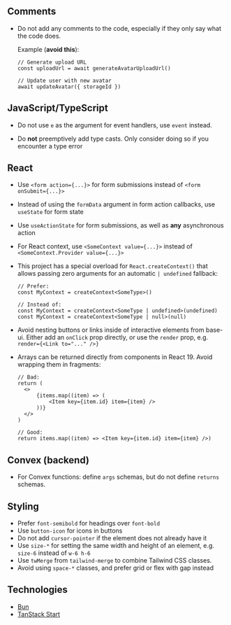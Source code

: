 ## Comments

- Do not add any comments to the code, especially if they only say what the code does.

  Example (**avoid this**):

  ```tsx
  // Generate upload URL
  const uploadUrl = await generateAvatarUploadUrl()

  // Update user with new avatar
  await updateAvatar({ storageId })
  ```

## JavaScript/TypeScript

- Do not use `e` as the argument for event handlers, use `event` instead.

- Do **not** preemptively add type casts. Only consider doing so if you encounter a type error

## React

- Use `<form action={...}>` for form submissions instead of `<form onSubmit={...}>`

- Instead of using the `formData` argument in form action callbacks, use `useState` for form state

- Use `useActionState` for form submissions, as well as **any** asynchronous action

- For React context, use `<SomeContext value={...}>` instead of `<SomeContext.Provider value={...}>`

- This project has a special overload for `React.createContext()` that allows passing zero arguments for an automatic `| undefined` fallback:

  ```tsx
  // Prefer:
  const MyContext = createContext<SomeType>()

  // Instead of:
  const MyContext = createContext<SomeType | undefined>(undefined)
  const MyContext = createContext<SomeType | null>(null)
  ```

- Avoid nesting buttons or links inside of interactive elements from base-ui. Either add an `onClick` prop directly, or use the `render` prop, e.g. `render={<Link to="..." />}`

- Arrays can be returned directly from components in React 19. Avoid wrapping them in fragments:

  ```tsx
  // Bad:
  return (
  	<>
  		{items.map((item) => (
  			<Item key={item.id} item={item} />
  		))}
  	</>
  )

  // Good:
  return items.map((item) => <Item key={item.id} item={item} />)
  ```

## Convex (backend)

- For Convex functions: define `args` schemas, but do not define `returns` schemas.

## Styling

- Prefer `font-semibold` for headings over `font-bold`
- Use `button-icon` for icons in buttons
- Do not add `cursor-pointer` if the element does not already have it
- Use `size-*` for setting the same width and height of an element, e.g. `size-6` instead of `w-6 h-6`
- Use `twMerge` from `tailwind-merge` to combine Tailwind CSS classes.
- Avoid using `space-*` classes, and prefer grid or flex with gap instead

## Technologies

- [Bun](https://bun.sh/)
- [TanStack Start](https://tanstack.com/start/latest/docs/framework/react/overview)
